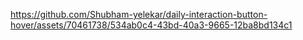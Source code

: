 

https://github.com/Shubham-yelekar/daily-interaction-button-hover/assets/70461738/534ab0c4-43bd-40a3-9665-12ba8bd134c1

